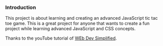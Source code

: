### Introduction

This project is about learning and creating an advanced JavaScript tic tac toe game. This is a great project for anyone that wants to create a fun project while learning advanced JavaScript and CSS concepts.

Thanks to the youTube tutorial of [WEb Dev Simplified](https://www.youtube.com/watch?v=Y-GkMjUZsmM&ab_channel=WebDevSimplified).
